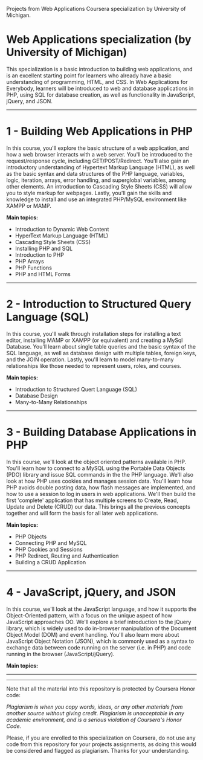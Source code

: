 Projects from Web Applications Coursera specialization by University of Michigan.

# Web Applications specialization (by University of Michigan)

This specialization is a basic introduction to building web applications, and is an excellent starting point for learners who already have a basic understanding of programming, HTML, and CSS. In Web Applications for Everybody, learners will be introduced to web and database applications in PHP, using SQL for database creation, as well as functionality in JavaScript, jQuery, and JSON.

_______________________________________________________________________________

# 1 - Building Web Applications in PHP
In this course, you'll explore the basic structure of a web application, and how a web browser interacts with a web server. You'll be introduced to the request/response cycle, including GET/POST/Redirect. You'll also gain an introductory understanding of Hypertext Markup Language (HTML), as well as the basic syntax and data structures of the PHP language, variables, logic, iteration, arrays, error handling, and superglobal variables, among other elements. An introduction to Cascading Style Sheets (CSS) will allow you to style markup for webpages. Lastly, you'll gain the skills and knowledge to install and use an integrated PHP/MySQL environment like XAMPP or MAMP.

<b>Main topics:</b>
- Introduction to Dynamic Web Content
- HyperText Markup Language (HTML)
- Cascading Style Sheets (CSS)
- Installing PHP and SQL
- Introduction to PHP
- PHP Arrays
- PHP Functions
- PHP and HTML Forms

_______________________________________________________________________

# 2 - Introduction to Structured Query Language (SQL)
In this course, you'll walk through installation steps for installing a text editor, installing MAMP or XAMPP (or equivalent) and creating a MySql Database. You'll learn about single table queries and the basic syntax of the SQL language, as well as database design with multiple tables, foreign keys, and the JOIN operation. Lastly, you'll learn to model many-to-many relationships like those needed to represent users, roles, and courses.

<b>Main topics:</b>
- Introduction to Structured Quert Language (SQL)
- Database Design
- Many-to-Many Relationships

_______________________________________________________________________________

# 3 - Building Database Applications in PHP
In this course, we'll look at the object oriented patterns available in PHP. You'll learn how to connect to a MySQL using the Portable Data Objects (PDO) library and issue SQL commands in the the PHP language. We'll also look at how PHP uses cookies and manages session data. You'll learn how PHP avoids double posting data, how flash messages are implemented, and how to use a session to log in users in web applications. We'll then build the first 'complete' application that has multiple screens to Create, Read, Update and Delete (CRUD) our data. This brings all the previous concepts together and will form the basis for all later web applications.

<b>Main topics:</b>
- PHP Objects
- Connecting PHP and MySQL
- PHP Cookies and Sessions
- PHP Redirect, Routing and Authentication
- Building a CRUD Application

_______________________________________________________________________________

# 4 - JavaScript, jQuery, and JSON
In this course, we'll look at the JavaScript language, and how it supports the Object-Oriented pattern, with a focus on the unique aspect of how JavaScript approaches OO. We'll explore a brief introduction to the jQuery library, which is widely used to do in-browser manipulation of the Document Object Model (DOM) and event handling. You'll also learn more about JavaScript Object Notation (JSON), which is commonly used as a syntax to exchange data between code running on the server (i.e. in PHP) and code running in the browser (JavaScript/jQuery).

<b>Main topics:</b>


_______________________________________________________________________________
_______________________________________________________________________________

Note that all the material into this repository is protected by Coursera Honor code:

<i>Plagiarism is when you copy words, ideas, or any other materials from another source without giving credit. Plagiarism is unacceptable in any academic environment, and is a serious violation of Coursera's Honor Code.</i>

Please, if you are enrolled to this specialization on Coursera, do not use any code from this repository for your projects assignments, as doing this would be considered and flagged as plagiarism. 
Thanks for your understanding.

